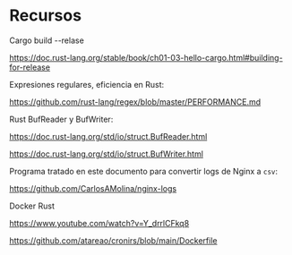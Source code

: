 # Recursos 

Cargo build --relase

<https://doc.rust-lang.org/stable/book/ch01-03-hello-cargo.html#building-for-release>

Expresiones regulares, eficiencia en Rust:

<https://github.com/rust-lang/regex/blob/master/PERFORMANCE.md>

Rust BufReader y BufWriter:

<https://doc.rust-lang.org/std/io/struct.BufReader.html>

<https://doc.rust-lang.org/std/io/struct.BufWriter.html>

Programa tratado en este documento para convertir logs de Nginx a `csv`:

<https://github.com/CarlosAMolina/nginx-logs>

Docker Rust

<https://www.youtube.com/watch?v=Y_drrlCFkq8>

<https://github.com/atareao/cronirs/blob/main/Dockerfile>

